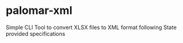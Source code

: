 # palomar-xml
Simple CLI Tool to convert XLSX files to XML format following State provided specifications
